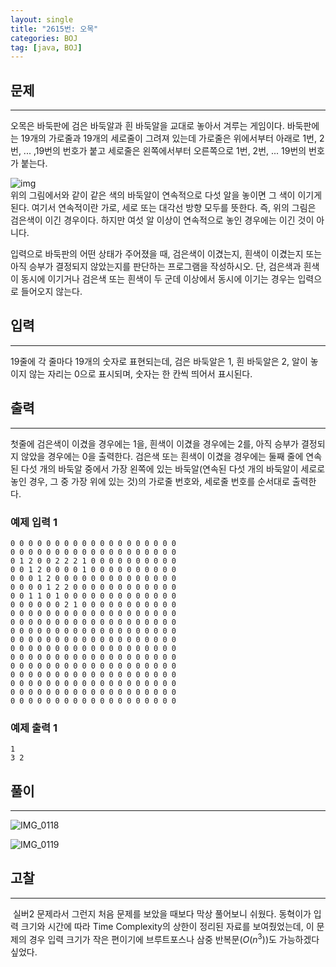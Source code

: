 ```yaml
---
layout: single
title: "2615번: 오목"
categories: BOJ
tag: [java, BOJ]
---
```


## 문제
---
오목은 바둑판에 검은 바둑알과 흰 바둑알을 교대로 놓아서 겨루는 게임이다. 바둑판에는 19개의 가로줄과 19개의 세로줄이 그려져 있는데 가로줄은 위에서부터 아래로 1번, 2번, ... ,19번의 번호가 붙고 세로줄은 왼쪽에서부터 오른쪽으로 1번, 2번, ... 19번의 번호가 붙는다.

![img](https://upload.acmicpc.net/42c87203-247a-49d1-bc63-44397a7184db/-/preview/)  
위의 그림에서와 같이 같은 색의 바둑알이 연속적으로 다섯 알을 놓이면 그 색이 이기게 된다. 여기서 연속적이란 가로, 세로 또는 대각선 방향 모두를 뜻한다. 즉, 위의 그림은 검은색이 이긴 경우이다. 하지만 여섯 알 이상이 연속적으로 놓인 경우에는 이긴 것이 아니다.

입력으로 바둑판의 어떤 상태가 주어졌을 때, 검은색이 이겼는지, 흰색이 이겼는지 또는 아직 승부가 결정되지 않았는지를 판단하는 프로그램을 작성하시오. 단, 검은색과 흰색이 동시에 이기거나 검은색 또는 흰색이 두 군데 이상에서 동시에 이기는 경우는 입력으로 들어오지 않는다.

## 입력
---
19줄에 각 줄마다 19개의 숫자로 표현되는데, 검은 바둑알은 1, 흰 바둑알은 2, 알이 놓이지 않는 자리는 0으로 표시되며, 숫자는 한 칸씩 띄어서 표시된다.
## 출력
---
첫줄에 검은색이 이겼을 경우에는 1을, 흰색이 이겼을 경우에는 2를, 아직 승부가 결정되지 않았을 경우에는 0을 출력한다. 검은색 또는 흰색이 이겼을 경우에는 둘째 줄에 연속된 다섯 개의 바둑알 중에서 가장 왼쪽에 있는 바둑알(연속된 다섯 개의 바둑알이 세로로 놓인 경우, 그 중 가장 위에 있는 것)의 가로줄 번호와, 세로줄 번호를 순서대로 출력한다.
### 예제 입력 1 

```
0 0 0 0 0 0 0 0 0 0 0 0 0 0 0 0 0 0 0
0 0 0 0 0 0 0 0 0 0 0 0 0 0 0 0 0 0 0
0 1 2 0 0 2 2 2 1 0 0 0 0 0 0 0 0 0 0
0 0 1 2 0 0 0 0 1 0 0 0 0 0 0 0 0 0 0
0 0 0 1 2 0 0 0 0 0 0 0 0 0 0 0 0 0 0
0 0 0 0 1 2 2 0 0 0 0 0 0 0 0 0 0 0 0
0 0 1 1 0 1 0 0 0 0 0 0 0 0 0 0 0 0 0
0 0 0 0 0 0 2 1 0 0 0 0 0 0 0 0 0 0 0
0 0 0 0 0 0 0 0 0 0 0 0 0 0 0 0 0 0 0
0 0 0 0 0 0 0 0 0 0 0 0 0 0 0 0 0 0 0
0 0 0 0 0 0 0 0 0 0 0 0 0 0 0 0 0 0 0
0 0 0 0 0 0 0 0 0 0 0 0 0 0 0 0 0 0 0
0 0 0 0 0 0 0 0 0 0 0 0 0 0 0 0 0 0 0
0 0 0 0 0 0 0 0 0 0 0 0 0 0 0 0 0 0 0
0 0 0 0 0 0 0 0 0 0 0 0 0 0 0 0 0 0 0
0 0 0 0 0 0 0 0 0 0 0 0 0 0 0 0 0 0 0
0 0 0 0 0 0 0 0 0 0 0 0 0 0 0 0 0 0 0
0 0 0 0 0 0 0 0 0 0 0 0 0 0 0 0 0 0 0
0 0 0 0 0 0 0 0 0 0 0 0 0 0 0 0 0 0 0
```

### 예제 출력 1 

```
1
3 2
```

## 풀이
---
![IMG_0118](https://user-images.githubusercontent.com/76546008/182311216-cfc7d07c-60ed-438c-a8b9-9138f5b8980c.JPG)

![IMG_0119](https://user-images.githubusercontent.com/76546008/182311308-62f9b2d9-78d0-4b46-a307-b45572778bf0.JPG)

## 고찰
---
&nbsp;실버2 문제라서 그런지 처음 문제를 보았을 때보다 막상 풀어보니 쉬웠다. 동혁이가 입력 크기와 시간에 따라 Time Complexity의 상한이 정리된 자료를 보여줬었는데, 이 문제의 경우 입력 크기가 작은 편이기에 브루트포스나 삼중 반복문($O(n^3)$)도 가능하겠다 싶었다.
